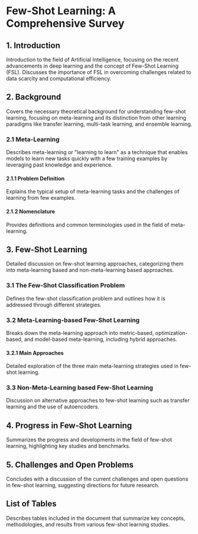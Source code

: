 # Few-Shot Learning: A Comprehensive Survey

## 1. Introduction
Introduction to the field of Artificial Intelligence, focusing on the recent advancements in deep learning and the concept of Few-Shot Learning (FSL). Discusses the importance of FSL in overcoming challenges related to data scarcity and computational efficiency.

## 2. Background
Covers the necessary theoretical background for understanding few-shot learning, focusing on meta-learning and its distinction from other learning paradigms like transfer learning, multi-task learning, and ensemble learning.

### 2.1 Meta-Learning
Describes meta-learning or "learning to learn" as a technique that enables models to learn new tasks quickly with a few training examples by leveraging past knowledge and experience.

#### 2.1.1 Problem Definition
Explains the typical setup of meta-learning tasks and the challenges of learning from few examples.

#### 2.1.2 Nomenclature
Provides definitions and common terminologies used in the field of meta-learning.

## 3. Few-Shot Learning
Detailed discussion on few-shot learning approaches, categorizing them into meta-learning based and non-meta-learning based approaches.

### 3.1 The Few-Shot Classification Problem
Defines the few-shot classification problem and outlines how it is addressed through different strategies.

### 3.2 Meta-Learning-based Few-Shot Learning
Breaks down the meta-learning approach into metric-based, optimization-based, and model-based meta-learning, including hybrid approaches.

#### 3.2.1 Main Approaches
Detailed exploration of the three main meta-learning strategies used in few-shot learning.

### 3.3 Non-Meta-Learning based Few-Shot Learning
Discussion on alternative approaches to few-shot learning such as transfer learning and the use of autoencoders.

## 4. Progress in Few-Shot Learning
Summarizes the progress and developments in the field of few-shot learning, highlighting key studies and benchmarks.

## 5. Challenges and Open Problems
Concludes with a discussion of the current challenges and open questions in few-shot learning, suggesting directions for future research.

## List of Tables
Describes tables included in the document that summarize key concepts, methodologies, and results from various few-shot learning studies.
